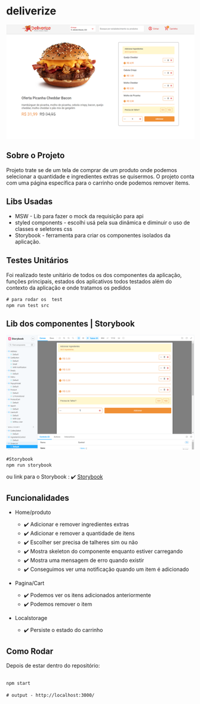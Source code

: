 # deliverize

![Preview-Screens](ui_01.png)

## Sobre o Projeto

Projeto trate se de um tela de comprar de um produto onde podemos selecionar a quantidade e ingredientes extras se quisermos.
O projeto conta com uma página específica para o carrinho onde podemos remover items.




## Libs Usadas

- MSW - Lib para fazer o mock da requisição para api
- styled components - escolhi usá pela sua dinâmica e diminuir o uso de classes e seletores css
- Storybook - ferramenta para criar os componentes isolados da aplicação.

## Testes Unitários

Foi realizado teste unitário de todos os dos componentes da aplicação, funções principais, estados dos aplicativos todos testados além do contexto da aplicação e onde tratamos os pedidos

```
# para rodar os  test
npm run test src

```

## Lib dos componentes | Storybook

![Preview-Screens](storybook_01.png)
```
#Storybook
npm run storybook

```

ou
link para o Storybook : :heavy_check_mark: [Storybook](https://fontend-test-deliverize-stories.vercel.app/)

## Funcionalidades

- Home/produto

  - :heavy_check_mark: Adicionar e remover ingredientes extras
  - :heavy_check_mark: Adicionar e remover a quantidade de itens
  - :heavy_check_mark: Escolher ser precisa de talheres sim ou não
  - :heavy_check_mark: Mostra skeleton do componente enquanto estiver carregando
  - :heavy_check_mark: Mostra uma mensagem de erro quando existir
  - :heavy_check_mark: Conseguimos ver uma notificação quando um item é adicionado

- Pagina/Cart

  - :heavy_check_mark: Podemos ver os itens adicionados anteriormente
  - :heavy_check_mark: Podemos remover o item

- Localstorage

  - :heavy_check_mark: Persiste o estado do carrinho

## Como Rodar

Depois de estar dentro do repositório:

```

npm start

# output - http://localhost:3000/

```
